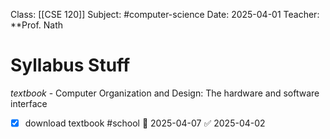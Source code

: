 Class: [[CSE 120]]
Subject: #computer-science 
Date: 2025-04-01
Teacher: **Prof. Nath

# Syllabus Stuff

*textbook* - Computer Organization and Design: The hardware and software interface
- [x] download textbook #school 📅 2025-04-07 ✅ 2025-04-02



